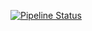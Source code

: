[![Pipeline Status](https://img.shields.io/jenkins/build?job=springboot-app&style=for-the-badge&label=Pipeline%20Status)](http://jenkins.cloudgaurdtechnologies.com:8080/)

